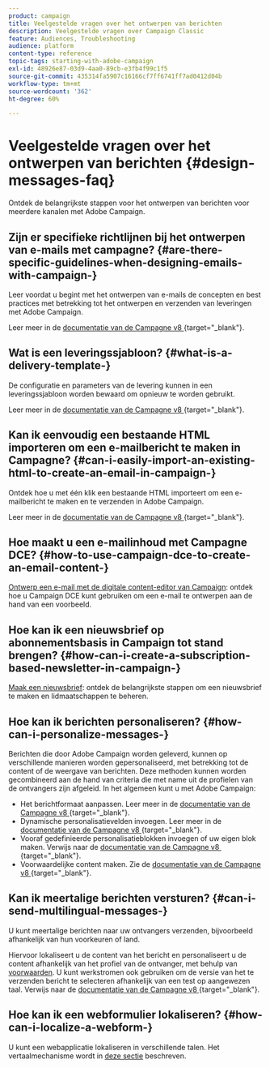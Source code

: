 ```yaml
---
product: campaign
title: Veelgestelde vragen over het ontwerpen van berichten
description: Veelgestelde vragen over Campaign Classic
feature: Audiences, Troubleshooting
audience: platform
content-type: reference
topic-tags: starting-with-adobe-campaign
exl-id: 48926e87-03d9-4aa0-89cb-e3fb4f99c1f5
source-git-commit: 435314fa5907c16166cf7ff6741ff7ad0412d04b
workflow-type: tm+mt
source-wordcount: '362'
ht-degree: 60%

---
```


# Veelgestelde vragen over het ontwerpen van berichten {#design-messages-faq}



Ontdek de belangrijkste stappen voor het ontwerpen van berichten voor meerdere kanalen met Adobe Campaign.

## Zijn er specifieke richtlijnen bij het ontwerpen van e-mails met campagne? {#are-there-specific-guidelines-when-designing-emails-with-campaign-}

Leer voordat u begint met het ontwerpen van e-mails de concepten en best practices met betrekking tot het ontwerpen en verzenden van leveringen met Adobe Campaign.

Leer meer in de [&#x200B; documentatie van de Campagne v8 &#x200B;](https://experienceleague.adobe.com/docs/campaign/campaign-v8/send/delivery-best-practices.html?lang=nl-NL){target="_blank"}.

## Wat is een leveringssjabloon? {#what-is-a-delivery-template-}

De configuratie en parameters van de levering kunnen in een leveringssjabloon worden bewaard om opnieuw te worden gebruikt.

Leer meer in de [&#x200B; documentatie van de Campagne v8 &#x200B;](https://experienceleague.adobe.com/docs/campaign/campaign-v8/send/create-templates.html?lang=nl-NL){target="_blank"}.

## Kan ik eenvoudig een bestaande HTML importeren om een e-mailbericht te maken in Campagne? {#can-i-easily-import-an-existing-html-to-create-an-email-in-campaign-}

Ontdek hoe u met één klik een bestaande HTML importeert om een e-mailbericht te maken en te verzenden in Adobe Campaign.

Leer meer in de [&#x200B; documentatie van de Campagne v8 &#x200B;](https://experienceleague.adobe.com/docs/campaign/campaign-v8/send/emails/defining-the-email-content.html?lang=nl-NL#message-content){target="_blank"}.

## Hoe maakt u een e-mailinhoud met Campagne DCE? {#how-to-use-campaign-dce-to-create-an-email-content-}

[Ontwerp een e-mail met de digitale content-editor van Campaign](../../web/using/use-case-creating-an-email-delivery.md): ontdek hoe u Campaign DCE kunt gebruiken om een e-mail te ontwerpen aan de hand van een voorbeeld.

## Hoe kan ik een nieuwsbrief op abonnementsbasis in Campaign tot stand brengen? {#how-can-i-create-a-subscription-based-newsletter-in-campaign-}

[Maak een nieuwsbrief](../../delivery/using/managing-subscriptions.md): ontdek de belangrijkste stappen om een nieuwsbrief te maken en lidmaatschappen te beheren.

## Hoe kan ik berichten personaliseren? {#how-can-i-personalize-messages-}

Berichten die door Adobe Campaign worden geleverd, kunnen op verschillende manieren worden gepersonaliseerd, met betrekking tot de content of de weergave van berichten. Deze methoden kunnen worden gecombineerd aan de hand van criteria die met name uit de profielen van de ontvangers zijn afgeleid. In het algemeen kunt u met Adobe Campaign:

* Het berichtformaat aanpassen. Leer meer in de [&#x200B; documentatie van de Campagne v8 &#x200B;](https://experienceleague.adobe.com/docs/campaign/campaign-v8/send/emails/defining-the-email-content.html?lang=nl-NL#message-content){target="_blank"}.
* Dynamische personalisatievelden invoegen. Leer meer in de [&#x200B; documentatie van de Campagne v8 &#x200B;](https://experienceleague.adobe.com/docs/campaign/campaign-v8/send/personalize/personalization-fields.html?lang=nl-NL){target="_blank"}.
* Vooraf gedefinieerde personalisatieblokken invoegen of uw eigen blok maken. Verwijs naar de [&#x200B; documentatie van de Campagne v8 &#x200B;](https://experienceleague.adobe.com/docs/campaign/campaign-v8/send/personalize/personalization-blocks.html?lang=nl-NL){target="_blank"}.
* Voorwaardelijke content maken. Zie de [&#x200B; documentatie van de Campagne v8 &#x200B;](https://experienceleague.adobe.com/docs/campaign/campaign-v8/send/personalize/conditional-content.html){target="_blank"}.

## Kan ik meertalige berichten versturen? {#can-i-send-multilingual-messages-}

U kunt meertalige berichten naar uw ontvangers verzenden, bijvoorbeeld afhankelijk van hun voorkeuren of land.

Hiervoor lokaliseert u de content van het bericht en personaliseert u de content afhankelijk van het profiel van de ontvanger, met behulp van [voorwaarden](../../delivery/using/conditional-content.md). U kunt werkstromen ook gebruiken om de versie van het te verzenden bericht te selecteren afhankelijk van een test op aangewezen taal. Verwijs naar de [&#x200B; documentatie van de Campagne v8 &#x200B;](https://experienceleague.adobe.com/docs/campaign/automation/workflows/wf-activities/targeting-activities/split.html?lang=nl-NL){target="_blank"}.

## Hoe kan ik een webformulier lokaliseren? {#how-can-i-localize-a-webform-}

U kunt een webapplicatie lokaliseren in verschillende talen. Het vertaalmechanisme wordt in [deze sectie](../../web/using/translating-a-web-form.md) beschreven.

